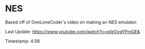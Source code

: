# NES
Based off of OneLoneCoder's video on making an NES emulator.

Last Update: https://www.youtube.com/watch?v=xdzOvpYPmGE&

Timestamp: 4:58
